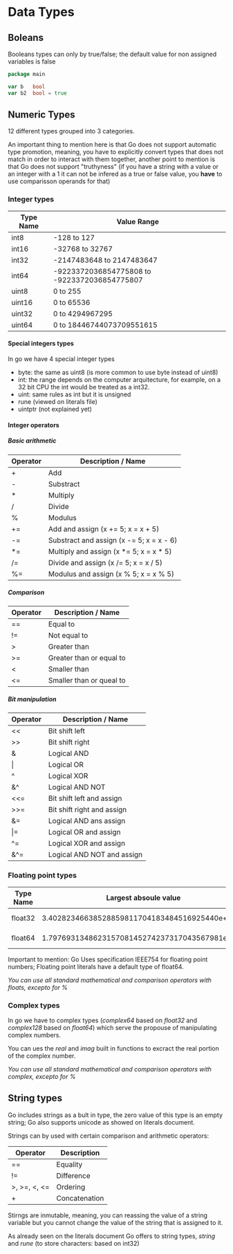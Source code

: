 # Data Types

## Boleans
Booleans types can only by true/false;
the default value for non assigned
variables is false

```go
package main

var b 	bool 
var b2	bool = true

```

## Numeric Types

12 different types grouped into 3 categories.

An important thing to mention here is that Go does not support automatic type promotion, meaning, you have to explicitly convert types that does not match in order to interact with them together, another point to mention is that Go does not support "truthyness" (if you have a string with a value or an integer with a 1 it can not be infered as a true or false value, you **have** to use comparisson operands for that)

### Integer types


Type Name | Value Range
--------- | -----------
int8      | -128 to 127
int16     | -32768 to 32767
int32     | -2147483648 to 2147483647
int64     | -9223372036854775808 to -9223372036854775807
uint8     | 0 to 255
uint16    | 0 to 65536
uint32    | 0 to 4294967295
uint64    | 0 to 18446744073709551615


#### Special integers types

In go we have 4 special integer types
 
- byte: the same as uint8 (is more common to use byte instead of uint8)
- int: the range depends on the computer arquitecture, for example, on a 32 bit CPU the int would be treated as a int32.
- uint: same rules as int but it is unsigned
- rune (viewed on literals file)
- uintptr (not explained yet)

#### Integer operators

##### Basic arithmetic

Operator | Description / Name
-------- | ------------------
\+       | Add
\-       | Substract
\*       | Multiply
\/       | Divide
\%       | Modulus
\+=      | Add and assign (x += 5; x = x + 5)
\-=      | Substract and assign (x -= 5; x = x - 6)
\*=      | Multiply and assign (x *= 5; x = x * 5)
\/=      | Divide and assign (x /= 5; x = x / 5)
\%=      | Modulus and assign (x % 5; x = x % 5)


##### Comparison

Operator | Description / Name
-------- | ------------------
==       | Equal to
!=       | Not equal to
\>       | Greater than
\>=      | Greater than or equal to
\<       | Smaller than
\<=      | Smaller than or queal to

##### Bit manipulation

Operator | Description / Name
-------- | ------------------
\<<      | Bit shift left
\>>      | Bit shift right
\&       | Logical AND
\|       | Logical OR
\^       | Logical XOR
\&^      | Logical AND NOT
\<<=     | Bit shift left and assign
\>>=     | Bit shift right and assign
\&=      | Logical AND ans assign
\|=      | Logical OR and assign
\^=      | Logical XOR and assign
\&^=     | Logical AND NOT and assign



### Floating point types

 Type Name | Largest absoule value | Smallest absolute value
---------  | --------------------- | --------
float32    | 3.40282346638528859811704183484516925440e+38       | 1.401298464324817070923729583289916131280e-45
float64    | 1.797693134862315708145274237317043567981e+308      | 4.940656458412465441765687928682213723651e-324

Important to mention: Go Uses specification IEEE754 for floating point numbers; Floating point literals have a default type of float64.

*You can use all standard mathematical and comparison operators with floats, excepto for \%*

### Complex types

In go we have to complex types (*complex64* based on *float32* and *complex128* based on *float64*) which serve the propouse of manipulating complex numbers.

You can ues the *real* and *imag* built in functions to excract the real portion of the complex number.

*You can use all standard mathematical and comparison operators with complex, excepto for \%*

## String types

Go includes strings as a bult in type, the zero value of this type is an empty string; Go also supports unicode as showed on literals document.

Strings can by used with certain comparison and arithmetic operators: 

Operator | Description
-------- | -----------
\==      | Equality
\!=      | Difference
\>, \>=, \<, \<= | Ordering
\+       | Concatenation

Stirngs are inmutable, meaning, you can reassing the value of a string variable but you cannot change the value of the string that is assigned to it. 

As already seen on the literals document Go offers to string types, *string* and *rune* (to store characters: based on int32)

